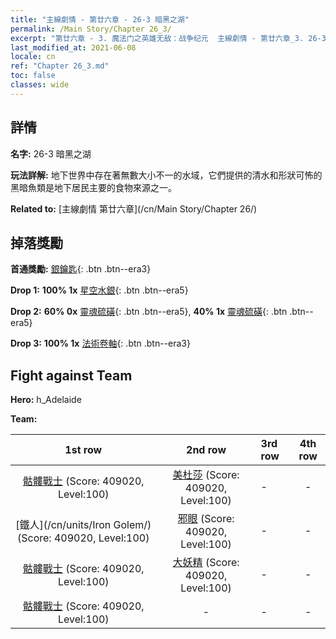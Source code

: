 ```yaml
---
title: "主線劇情 - 第廿六章 - 26-3 暗黑之湖"
permalink: /Main Story/Chapter 26_3/
excerpt: "第廿六章 - 3. 魔法门之英雄无敌：战争纪元  主線劇情 - 第廿六章_3. 26-3 暗黑之湖"
last_modified_at: 2021-06-08
locale: cn
ref: "Chapter 26_3.md"
toc: false
classes: wide
---
```


## 詳情

 **名字:** 26-3 暗黑之湖

 **玩法詳解:** 地下世界中存在著無數大小不一的水域，它們提供的清水和形狀可怖的黑暗魚類是地下居民主要的食物來源之一。

 **Related to:** [主線劇情 第廿六章](/cn/Main Story/Chapter 26/)

## 掉落獎勵

 **首通獎勵:** [銀鑰匙](/cn/Items/con_693/){: .btn .btn--era3}

 **Drop 1:** **100% 1x** [星空水銀](/cn/Items/mat_91/){: .btn .btn--era5}

 **Drop 2:** **60% 0x** [靈魂硫磺](/cn/Items/mat_85/){: .btn .btn--era5}, **40% 1x** [靈魂硫磺](/cn/Items/mat_85/){: .btn .btn--era5}

 **Drop 3:** **100% 1x** [法術卷軸](/cn/Items/con_694/){: .btn .btn--era3}


## Fight against Team
 **Hero:** h_Adelaide

 **Team:**


  | 1st row | 2nd row | 3rd row | 4th row |
  |:----:|:----:|:----|:----:|
  | [骷髏戰士](/cn/units/Skeleton/) (Score: 409020, Level:100)  | [美杜莎](/cn/units/Medusa/) (Score: 409020, Level:100)  | - | - |
  | [鐵人](/cn/units/Iron Golem/) (Score: 409020, Level:100)  | [邪眼](/cn/units/Beholder/) (Score: 409020, Level:100)  | - | - |
  | [骷髏戰士](/cn/units/Skeleton/) (Score: 409020, Level:100)  | [大妖精](/cn/units/Gremlin/) (Score: 409020, Level:100)  | - | - |
  | [骷髏戰士](/cn/units/Skeleton/) (Score: 409020, Level:100)  | - | - | - |


